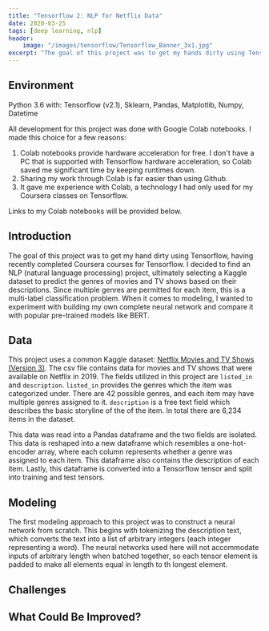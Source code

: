 ```yaml
---
title: "Tensorflow 2: NLP for Netflix Data"
date: 2020-03-25
tags: [deep learning, nlp]
header:
    image: "/images/tensorflow/Tensorflow_Banner_3x1.jpg"
excerpt: "The goal of this project was to get my hands dirty using Tensorflow 2 in an NLP project."
---
```


## Environment
Python 3.6 with: Tensorflow (v2.1), Sklearn, Pandas, Matplotlib, Numpy, Datetime

All development for this project was done with Google Colab notebooks.  I made this choice for a few reasons:
1. Colab notebooks provide hardware acceleration for free.  I don't have a PC that is supported with Tensorflow hardware acceleration, so Colab saved me significant time by keeping runtimes down.
2. Sharing my work through Colab is far easier than using Github.
3. It gave me experience with Colab, a technology I had only used for my Coursera classes on Tensorflow.

Links to my Colab notebooks will be provided below.

## Introduction
The goal of this project was to get my hand dirty using Tensorflow, having recently completed Coursera courses for Tensorflow.  I decided to find an NLP (natural language processing) project, ultimately selecting a Kaggle dataset to predict the genres of movies and TV shows based on their descriptions.  Since multiple genres are permitted for each item, this is a multi-label classification problem.  When it comes to modeling, I wanted to experiment with building my own complete neural network and compare it with popular pre-trained models like BERT.

## Data
This project uses a common Kaggle dataset: [Netflix Movies and TV Shows (Version 3)](https://www.kaggle.com/shivamb/netflix-shows).  The csv file contains data for movies and TV shows that were available on Netflix in 2019.  The fields utilized in this project are `listed_in` and `description`.  `listed_in` provides the genres which the item was categorized under.  There are 42 possible genres, and each item may have multiple genres assigned to it.  `description` is a free text field which describes the basic storyline of the of the item.  In total there are 6,234 items in the dataset.

This data was read into a Pandas dataframe and the two fields are isolated.  This data is reshaped into a new dataframe which resembles a one-hot-encoder array, where each column represents whether a genre was assigned to each item.  This dataframe also contains the description of each item.  Lastly, this dataframe is converted into a Tensorflow tensor and split into training and test tensors.

## Modeling
The first modeling approach to this project was to construct a neural network from scratch.  This begins with tokenizing the description text, which converts the text into a list of arbitrary integers (each integer representing a word).  The neural networks used here will not accommodate inputs of arbitrary length when batched together, so each tensor element is padded to make all elements equal in length to th longest element.



## Challenges


## What Could Be Improved?